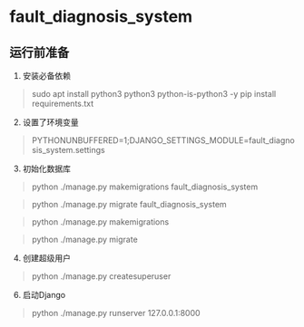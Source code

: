 # fault_diagnosis_system

## 运行前准备

1. 安装必备依赖
> sudo apt install python3 python3 python-is-python3 -y
> pip install requirements.txt

2. 设置了环境变量

> PYTHONUNBUFFERED=1;DJANGO_SETTINGS_MODULE=fault_diagnosis_system.settings

3. 初始化数据库

> python ./manage.py makemigrations fault_diagnosis_system

> python ./manage.py migrate fault_diagnosis_system

> python ./manage.py makemigrations

> python ./manage.py migrate

4. 创建超级用户

> python ./manage.py createsuperuser
  
6. 启动Django

> python ./manage.py runserver 127.0.0.1:8000
